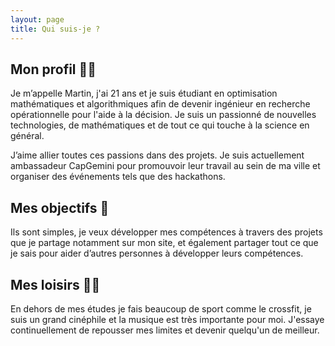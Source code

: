 ```yaml
---
layout: page
title: Qui suis-je ?
---
```


## Mon profil 👨‍💻

Je m’appelle Martin, j'ai 21 ans et je suis étudiant en optimisation mathématiques et algorithmiques afin de devenir ingénieur en recherche opérationnelle pour l'aide à la décision. Je suis un passionné de nouvelles technologies, de mathématiques et de tout ce qui touche à la science en général.

J’aime allier toutes ces passions dans des projets. Je suis actuellement ambassadeur CapGemini pour promouvoir leur travail au sein de ma ville et organiser des événements tels que des hackathons.


## Mes objectifs 🎯

Ils sont simples, je veux développer mes compétences à travers des projets que je partage notamment sur mon site, et également partager tout ce que je sais pour aider d’autres personnes à développer leurs compétences.


## Mes loisirs 🏋️‍♂️

En dehors de mes études je fais beaucoup de sport comme le crossfit, je suis un grand cinéphile et la musique est très importante pour moi. J'essaye continuellement de repousser mes limites et devenir quelqu'un de meilleur.
